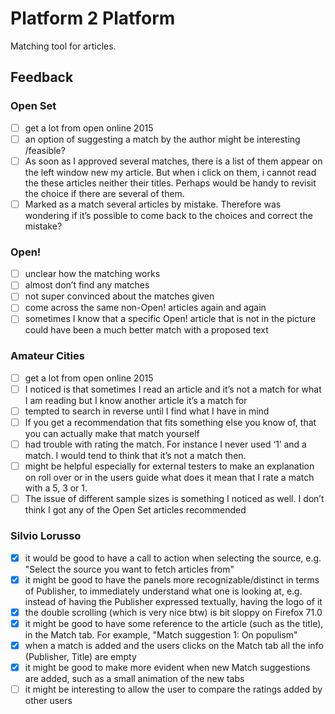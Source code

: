 # Platform 2 Platform
Matching tool for articles.

## Feedback

### Open Set

-[ ] get a lot from open online 2015
-[ ] an option of suggesting a match by the author might be interesting /feasible?
-[ ] As soon as I approved several matches, there is a list of them appear on the left window new my article. But when i click on them, i cannot read the these articles neither their titles. Perhaps would be handy to revisit the choice if there are several of them. 
-[ ] Marked as a match several articles by mistake. Therefore was wondering if it’s possible to come back to the choices and correct the mistake? 

### Open!

-[ ] unclear how the matching works
-[ ] almost don’t find any matches
-[ ] not super convinced about the matches given
-[ ] come across the same non-Open! articles again and again
-[ ] sometimes I know that a specific Open! article that is not in the picture could have been a much better match with a proposed text

### Amateur Cities

-[ ] get a lot from open online 2015
-[ ] I noticed is that sometimes I read an article and it’s not a match for what I am reading but I know another article it’s a match for
-[ ] tempted to search in reverse until I find what I have in mind
-[ ] If you get a recommendation that fits something else you know of, that you can actually make that match yourself
-[ ] had trouble with rating the match. For instance I never used ‘1’ and a match. I would tend to think that it’s not a match then. 
-[ ] might be helpful especially for external testers to make an explanation on roll over or in the users guide what does it mean that I rate a match with a 5, 3 or 1.
-[ ] The issue of different sample sizes is something I noticed as well. I don’t think I got any of the Open Set articles recommended

### Silvio Lorusso

-[x] it would be good to have a call to action when selecting the source, e.g. "Select the source you want to fetch articles from"
-[x] it might be good to have the panels more recognizable/distinct in terms of Publisher, to immediately understand what one is looking at, e.g. instead of having the Publisher expressed textually, having the logo of it
-[x] the double scrolling (which is very nice btw) is bit sloppy on Firefox 71.0
-[x] it might be good to have some reference to the article (such as the title), in the Match tab. For example, "Match suggestion 1: On populism"
-[x] when a match is added and the users clicks on the Match tab all the info (Publisher, Title) are empty
-[x] it might be good to make more evident when new Match suggestions are added, such as a small animation of the new tabs
-[ ] it might be interesting to allow the user to compare the ratings added by other users
